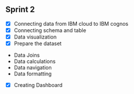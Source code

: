 ## Sprint 2

- [x] Connecting data from IBM cloud to IBM cognos
- [x] Connecting schema and table
- [x] Data visualization
- [x] Prepare the dataset
- Data Joins
- Data calculations
- Data navigation
- Data formatting
- [x] Creating Dashboard
